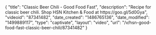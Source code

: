 {
    "title": "Classic Beer Chili - Good Food Fast",
    "description": "Recipe for classic beer chili. Shop HSN Kitchen & Food at https:\/\/goo.gl\/5d0Gya",
    "videoid": "87341482",
    "date_created": "1486765136",
    "date_modified": "1499889117",
    "type": "captivate",
    "layout": "video",
    "url": "\/v\/hsn-good-food-fast-classic-beer-chili\/87341482"
}